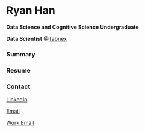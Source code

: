 # Ryan Han

**Data Science and Cognitive Science Undergraduate**

**Data Scientist** @[Tabnex](tabnex.com)

### Summary
 

### Resume


### Contact

[LinkedIn](https://www.linkedin.com/in/ryanxjhan/)

[Email](mailto:ryan.han@uwaterloo.ca)

[Work Email](mailto:ryan@tabnex.com)
